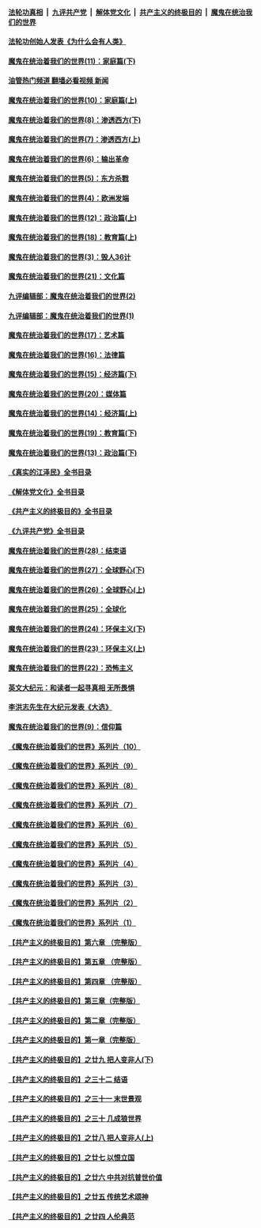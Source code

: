 ####  [法轮功真相](../../../../basic/blob/master/README.md?t=04011611) &nbsp;|&nbsp; [九评共产党](../../../../9ping.md/blob/master/README.md?t=04011611) &nbsp;|&nbsp; [解体党文化](../../../../jtdwh.md/blob/master/README.md?t=04011611)  &nbsp;|&nbsp; [共产主义的终极目的](../../../../gczydzjmd.md/blob/master/README.md?t=04011611) &nbsp;|&nbsp; [魔鬼在统治我们的世界](../../../../mgztzwmdsj.md/blob/master/README.md?t=04011611) 

#### [法轮功创始人发表《为什么会有人类》](../pages/nsc422/n13912117.md?t=04011611) 

#### [魔鬼在统治着我们的世界(11)：家庭篇(下)](../pages/nsc422/n10440961.md?t=04011611) 

#### [油管热门频道 翻墙必看视频 新闻](http://129.146.143.75:81/youtube.html?04011611)

#### [魔鬼在统治着我们的世界(10)：家庭篇(上)](../pages/nsc422/n10435448.md?t=04011611) 

#### [魔鬼在统治着我们的世界(8)：渗透西方(下)](../pages/nsc422/n10429603.md?t=04011611) 

#### [魔鬼在统治着我们的世界(7)：渗透西方(上)](../pages/nsc422/n10426013.md?t=04011611) 

#### [魔鬼在统治着我们的世界(6)：输出革命](../pages/nsc422/n10421536.md?t=04011611) 

#### [魔鬼在统治着我们的世界(5)：东方杀戮](../pages/nsc422/n10417707.md?t=04011611) 

#### [魔鬼在统治着我们的世界(4)：欧洲发端](../pages/nsc422/n10414890.md?t=04011611) 

#### [魔鬼在统治着我们的世界(12)：政治篇(上)](../pages/nsc422/n10444576.md?t=04011611) 

#### [魔鬼在统治着我们的世界(18)：教育篇(上)](../pages/nsc422/n10526970.md?t=04011611) 

#### [魔鬼在统治着我们的世界(3)：毁人36计](../pages/nsc422/n10411583.md?t=04011611) 

#### [魔鬼在统治着我们的世界(21)：文化篇](../pages/nsc422/n10597706.md?t=04011611) 

#### [九评编辑部：魔鬼在统治着我们的世界(2)](../pages/nsc422/n10410036.md?t=04011611) 

#### [九评编辑部：魔鬼在统治着我们的世界(1)](../pages/nsc422/n10406825.md?t=04011611) 

#### [魔鬼在统治着我们的世界(17)：艺术篇](../pages/nsc422/n10499093.md?t=04011611) 

#### [魔鬼在统治着我们的世界(16)：法律篇](../pages/nsc422/n10485969.md?t=04011611) 

#### [魔鬼在统治着我们的世界(15)：经济篇(下)](../pages/nsc422/n10469975.md?t=04011611) 

#### [魔鬼在统治着我们的世界(20)：媒体篇](../pages/nsc422/n10586579.md?t=04011611) 

#### [魔鬼在统治着我们的世界(14)：经济篇(上)](../pages/nsc422/n10457370.md?t=04011611) 

#### [魔鬼在统治着我们的世界(19)：教育篇(下)](../pages/nsc422/n10564808.md?t=04011611) 

#### [魔鬼在统治着我们的世界(13)：政治篇(下)](../pages/nsc422/n10448270.md?t=04011611) 

#### [《真实的江泽民》全书目录](../pages/nsc422/n13721399.md?t=04011611) 

#### [《解体党文化》全书目录](../pages/nsc422/n13721157.md?t=04011611) 

#### [《共产主义的终极目的》全书目录](../pages/nsc422/n13721048.md?t=04011611) 

#### [《九评共产党》全书目录](../pages/nsc422/n13708085.md?t=04011611) 

#### [魔鬼在统治着我们的世界(28)：结束语](../pages/nsc422/n10936246.md?t=04011611) 

#### [魔鬼在统治着我们的世界(27)：全球野心(下)](../pages/nsc422/n10928319.md?t=04011611) 

#### [魔鬼在统治着我们的世界(26)：全球野心(上)](../pages/nsc422/n10900318.md?t=04011611) 

#### [魔鬼在统治着我们的世界(25)：全球化](../pages/nsc422/n10788205.md?t=04011611) 

#### [魔鬼在统治着我们的世界(24)：环保主义(下)](../pages/nsc422/n10695307.md?t=04011611) 

#### [魔鬼在统治着我们的世界(23)：环保主义(上)](../pages/nsc422/n10688613.md?t=04011611) 

#### [魔鬼在统治着我们的世界(22)：恐怖主义](../pages/nsc422/n10614727.md?t=04011611) 

#### [英文大纪元：和读者一起寻真相 无所畏惧](../pages/nsc422/n12542027.md?t=04011611) 

#### [李洪志先生在大纪元发表《大选》](../pages/nsc422/n12534746.md?t=04011611) 

#### [魔鬼在统治着我们的世界(9)：信仰篇](../pages/nsc422/n10432159.md?t=04011611) 

#### [《魔鬼在统治着我们的世界》系列片（10）](../pages/nsc422/n12292670.md?t=04011611) 

#### [《魔鬼在统治着我们的世界》系列片（9）](../pages/nsc422/n12290859.md?t=04011611) 

#### [《魔鬼在统治着我们的世界》系列片（8）](../pages/nsc422/n12287445.md?t=04011611) 

#### [《魔鬼在统治着我们的世界》系列片（7）](../pages/nsc422/n12283425.md?t=04011611) 

#### [《魔鬼在统治着我们的世界》系列片（6）](../pages/nsc422/n12282314.md?t=04011611) 

#### [《魔鬼在统治着我们的世界》系列片（5）](../pages/nsc422/n12281419.md?t=04011611) 

#### [《魔鬼在统治着我们的世界》系列片（4）](../pages/nsc422/n12274024.md?t=04011611) 

#### [《魔鬼在统治着我们的世界》系列片（3）](../pages/nsc422/n12271322.md?t=04011611) 

#### [《魔鬼在统治着我们的世界》系列片（2）](../pages/nsc422/n12269049.md?t=04011611) 

#### [《魔鬼在统治着我们的世界》系列片（1）](../pages/nsc422/n12267575.md?t=04011611) 

#### [【共产主义的终极目的】第六章 （完整版）](../pages/nsc422/n11428913.md?t=04011611) 

#### [【共产主义的终极目的】第五章 （完整版）](../pages/nsc422/n11428912.md?t=04011611) 

#### [【共产主义的终极目的】第四章 （完整版）](../pages/nsc422/n11428907.md?t=04011611) 

#### [【共产主义的终极目的】第三章（完整版）](../pages/nsc422/n11428848.md?t=04011611) 

#### [【共产主义的终极目的】第二章（完整版）](../pages/nsc422/n11428831.md?t=04011611) 

#### [【共产主义的终极目的】第一章（完整版）](../pages/nsc422/n11417651.md?t=04011611) 

#### [【共产主义的终极目的】之廿九 把人变非人(下)](../pages/nsc422/n11344140.md?t=04011611) 

#### [【共产主义的终极目的】之三十二 结语](../pages/nsc422/n11360535.md?t=04011611) 

#### [【共产主义的终极目的】之三十一 末世景观](../pages/nsc422/n11351129.md?t=04011611) 

#### [【共产主义的终极目的】之三十 几成狼世界](../pages/nsc422/n11348280.md?t=04011611) 

#### [【共产主义的终极目的】之廿八 把人变非人(上)](../pages/nsc422/n11340492.md?t=04011611) 

#### [【共产主义的终极目的】之廿七 以恨立国](../pages/nsc422/n11336944.md?t=04011611) 

#### [【共产主义的终极目的】之廿六 中共对抗普世价值](../pages/nsc422/n11324785.md?t=04011611) 

#### [【共产主义的终极目的】之廿五 传统艺术颂神](../pages/nsc422/n11296396.md?t=04011611) 

#### [【共产主义的终极目的】之廿四 人伦典范](../pages/nsc422/n11296397.md?t=04011611) 

<img src='http://gfw-breaker.win/goodnews/indexes/nsc422.md' width='0px' height='0px'/>
